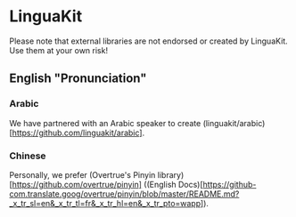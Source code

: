 # LinguaKit
Please note that external libraries are not endorsed or created by LinguaKit. Use them at your own risk!
## English "Pronunciation"
### Arabic
We have partnered with an Arabic speaker to create (linguakit/arabic)[https://github.com/linguakit/arabic].
### Chinese
Personally, we prefer (Overtrue's Pinyin library)[https://github.com/overtrue/pinyin] ((English Docs)[https://github-com.translate.goog/overtrue/pinyin/blob/master/README.md?_x_tr_sl=en&_x_tr_tl=fr&_x_tr_hl=en&_x_tr_pto=wapp]).
